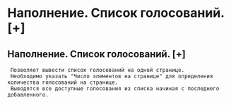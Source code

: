 ﻿---
description: 2.4.7
---
# Наполнение. Список голосований. [+]
## Наполнение. Список голосований. [+]
     Позволяет вывести список голосований на одной странице. 
     Необходимо указать "Число элементов на странице" для определения количества голосований на странице.
     Выводятся все доступные голосования из списка начиная с последнего добавленного.

